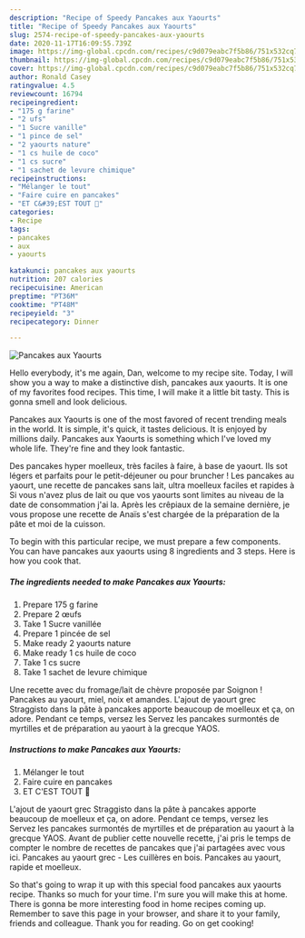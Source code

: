 ```yaml
---
description: "Recipe of Speedy Pancakes aux Yaourts"
title: "Recipe of Speedy Pancakes aux Yaourts"
slug: 2574-recipe-of-speedy-pancakes-aux-yaourts
date: 2020-11-17T16:09:55.739Z
image: https://img-global.cpcdn.com/recipes/c9d079eabc7f5b86/751x532cq70/pancakes-aux-yaourts-photo-principale-de-la-recette.jpg
thumbnail: https://img-global.cpcdn.com/recipes/c9d079eabc7f5b86/751x532cq70/pancakes-aux-yaourts-photo-principale-de-la-recette.jpg
cover: https://img-global.cpcdn.com/recipes/c9d079eabc7f5b86/751x532cq70/pancakes-aux-yaourts-photo-principale-de-la-recette.jpg
author: Ronald Casey
ratingvalue: 4.5
reviewcount: 16794
recipeingredient:
- "175 g farine"
- "2 ufs"
- "1 Sucre vanille"
- "1 pince de sel"
- "2 yaourts nature"
- "1 cs huile de coco"
- "1 cs sucre"
- "1 sachet de levure chimique"
recipeinstructions:
- "Mélanger le tout"
- "Faire cuire en pancakes"
- "ET C&#39;EST TOUT 🤫"
categories:
- Recipe
tags:
- pancakes
- aux
- yaourts

katakunci: pancakes aux yaourts 
nutrition: 207 calories
recipecuisine: American
preptime: "PT36M"
cooktime: "PT48M"
recipeyield: "3"
recipecategory: Dinner

---
```



![Pancakes aux Yaourts](https://img-global.cpcdn.com/recipes/c9d079eabc7f5b86/751x532cq70/pancakes-aux-yaourts-photo-principale-de-la-recette.jpg)

Hello everybody, it's me again, Dan, welcome to my recipe site. Today, I will show you a way to make a distinctive dish, pancakes aux yaourts. It is one of my favorites food recipes. This time, I will make it a little bit tasty. This is gonna smell and look delicious.

Pancakes aux Yaourts is one of the most favored of recent trending meals in the world. It is simple, it's quick, it tastes delicious. It is enjoyed by millions daily. Pancakes aux Yaourts is something which I've loved my whole life. They're fine and they look fantastic.

Des pancakes hyper moelleux, très faciles à faire, à base de yaourt. Ils sot légers et parfaits pour le petit-déjeuner ou pour bruncher ! Les pancakes au yaourt, une recette de pancakes sans lait, ultra moelleux faciles et rapides à Si vous n&#39;avez plus de lait ou que vos yaourts sont limites au niveau de la date de consommation j&#39;ai la. Après les crêpiaux de la semaine dernière, je vous propose une recette de Anaïs s&#39;est chargée de la préparation de la pâte et moi de la cuisson.


To begin with this particular recipe, we must prepare a few components. You can have pancakes aux yaourts using 8 ingredients and 3 steps. Here is how you cook that.

<!--inarticleads1-->

##### The ingredients needed to make Pancakes aux Yaourts:

1. Prepare 175 g farine
1. Prepare 2 œufs
1. Take 1 Sucre vanillée
1. Prepare 1 pincée de sel
1. Make ready 2 yaourts nature
1. Make ready 1 cs huile de coco
1. Take 1 cs sucre
1. Take 1 sachet de levure chimique


Une recette avec du fromage/lait de chèvre proposée par Soignon ! Pancakes au yaourt, miel, noix et amandes. L&#39;ajout de yaourt grec Straggisto dans la pâte à pancakes apporte beaucoup de moelleux et ça, on adore. Pendant ce temps, versez les Servez les pancakes surmontés de myrtilles et de préparation au yaourt à la grecque YAOS. 

<!--inarticleads2-->

##### Instructions to make Pancakes aux Yaourts:

1. Mélanger le tout
1. Faire cuire en pancakes
1. ET C&#39;EST TOUT 🤫


L&#39;ajout de yaourt grec Straggisto dans la pâte à pancakes apporte beaucoup de moelleux et ça, on adore. Pendant ce temps, versez les Servez les pancakes surmontés de myrtilles et de préparation au yaourt à la grecque YAOS. Avant de publier cette nouvelle recette, j&#39;ai pris le temps de compter le nombre de recettes de pancakes que j&#39;ai partagées avec vous ici. Pancakes au yaourt grec - Les cuillères en bois. Pancakes au yaourt, rapide et moelleux. 

So that's going to wrap it up with this special food pancakes aux yaourts recipe. Thanks so much for your time. I'm sure you will make this at home. There is gonna be more interesting food in home recipes coming up. Remember to save this page in your browser, and share it to your family, friends and colleague. Thank you for reading. Go on get cooking!
